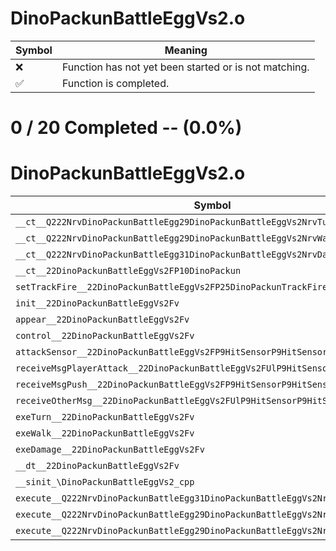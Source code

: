 # DinoPackunBattleEggVs2.o
| Symbol | Meaning 
| ------------- | ------------- 
| :x: | Function has not yet been started or is not matching. 
| :white_check_mark: | Function is completed. 


# 0 / 20 Completed -- (0.0%)
# DinoPackunBattleEggVs2.o
| Symbol | Decompiled? |
| ------------- | ------------- |
| `__ct__Q222NrvDinoPackunBattleEgg29DinoPackunBattleEggVs2NrvTurnFv` | :x: |
| `__ct__Q222NrvDinoPackunBattleEgg29DinoPackunBattleEggVs2NrvWalkFv` | :x: |
| `__ct__Q222NrvDinoPackunBattleEgg31DinoPackunBattleEggVs2NrvDamageFv` | :x: |
| `__ct__22DinoPackunBattleEggVs2FP10DinoPackun` | :x: |
| `setTrackFire__22DinoPackunBattleEggVs2FP25DinoPackunTrackFireHolder` | :x: |
| `init__22DinoPackunBattleEggVs2Fv` | :x: |
| `appear__22DinoPackunBattleEggVs2Fv` | :x: |
| `control__22DinoPackunBattleEggVs2Fv` | :x: |
| `attackSensor__22DinoPackunBattleEggVs2FP9HitSensorP9HitSensor` | :x: |
| `receiveMsgPlayerAttack__22DinoPackunBattleEggVs2FUlP9HitSensorP9HitSensor` | :x: |
| `receiveMsgPush__22DinoPackunBattleEggVs2FP9HitSensorP9HitSensor` | :x: |
| `receiveOtherMsg__22DinoPackunBattleEggVs2FUlP9HitSensorP9HitSensor` | :x: |
| `exeTurn__22DinoPackunBattleEggVs2Fv` | :x: |
| `exeWalk__22DinoPackunBattleEggVs2Fv` | :x: |
| `exeDamage__22DinoPackunBattleEggVs2Fv` | :x: |
| `__dt__22DinoPackunBattleEggVs2Fv` | :x: |
| `__sinit_\DinoPackunBattleEggVs2_cpp` | :x: |
| `execute__Q222NrvDinoPackunBattleEgg31DinoPackunBattleEggVs2NrvDamageCFP5Spine` | :x: |
| `execute__Q222NrvDinoPackunBattleEgg29DinoPackunBattleEggVs2NrvWalkCFP5Spine` | :x: |
| `execute__Q222NrvDinoPackunBattleEgg29DinoPackunBattleEggVs2NrvTurnCFP5Spine` | :x: |

